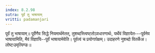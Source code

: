 ```yaml
---
index: 8.2.98
sutra: पूर्वं तु भाषायाम्
vritti: padamanjari
---
```


 पूर्वं तु भाषायाम्॥ पूर्वेणैव सिद्धे नियमार्थमेतत्, तुशब्दस्त्विष्टतोऽवधारणार्थः, यर्थेवं विज्ञायेत---पूर्वमेव भाषायामिति, मैवं विज्ञायि--पूर्वं भाषायामेवेति। पूर्वत्वं च प्रयोगापेक्षम्। उदाहरणे नुशब्दो वितर्केअ। लोष्टःउमृत्पिण्डः॥